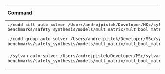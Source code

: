 | Command | Mean [ms] | Min [ms] | Max [ms] | Relative |
|:---|---:|---:|---:|---:|
| `./cudd-sift-auto-solver /Users/andrejpistek/Developer/MSc/sylvan-benchmarks/safety_synthesis/models/mult_matrix/mult_bool_matrix_2_3_5.aag` | 36.0 ± 8.0 | 26.6 | 72.2 | 1.00 |
| `./cudd-group-auto-solver /Users/andrejpistek/Developer/MSc/sylvan-benchmarks/safety_synthesis/models/mult_matrix/mult_bool_matrix_2_3_5.aag` | 53.9 ± 1.5 | 51.1 | 57.3 | 1.50 ± 0.34 |
| `./sylvan-auto-solver /Users/andrejpistek/Developer/MSc/sylvan-benchmarks/safety_synthesis/models/mult_matrix/mult_bool_matrix_2_3_5.aag` | 513.7 ± 25.5 | 457.1 | 554.4 | 14.26 ± 3.25 |
